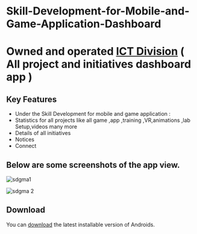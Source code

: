 # Skill-Development-for-Mobile-and-Game-Application-Dashboard

# Owned and operated [ICT Division](https://gameapp.gov.bd/) ( All project and initiatives dashboard app )
## Key Features
* Under the Skill Development for mobile and game application :
* Statistics for all projects like all game ,app ,training ,VR,animations ,lab Setup,videos many more
* Details of all initiatives
* Notices
* Connect

## Below are some screenshots of the app view.
![sdgma1](https://github.com/user-attachments/assets/ac92e436-4a1b-4559-b814-8a487616f19b)

![sdgma 2](https://github.com/user-attachments/assets/1c05de13-53c9-4597-a3ae-32422feb1aa3)

## Download

You can [download](https://gameapp.gov.bd/) the latest installable version of Androids.
